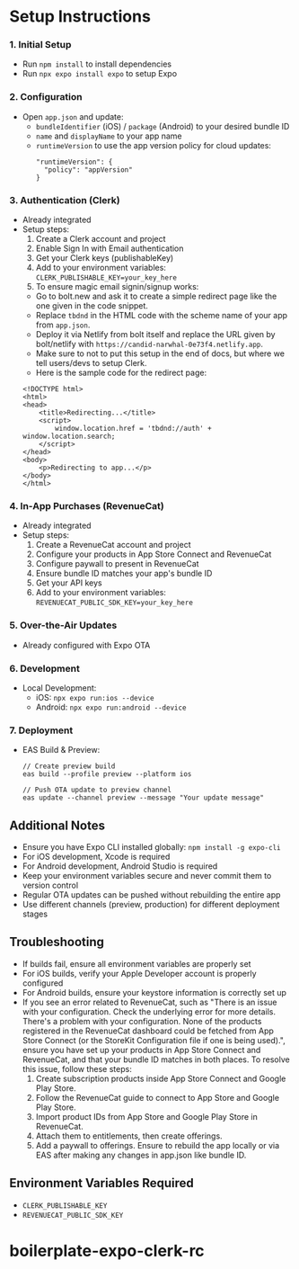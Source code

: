 **Setup Instructions**
================================

### 1. Initial Setup

* Run `npm install` to install dependencies
* Run `npx expo install expo` to setup Expo

### 2. Configuration

* Open `app.json` and update:
  + `bundleIdentifier` (iOS) / `package` (Android) to your desired bundle ID
  + `name` and `displayName` to your app name
  + `runtimeVersion` to use the app version policy for cloud updates:
    ```
    "runtimeVersion": {
      "policy": "appVersion"
    }
    ```

### 3. Authentication (Clerk)

* Already integrated
* Setup steps:
  1. Create a Clerk account and project
  2. Enable Sign In with Email authentication
  3. Get your Clerk keys (publishableKey)
  4. Add to your environment variables:
     `CLERK_PUBLISHABLE_KEY=your_key_here`
  5. To ensure magic email signin/signup works:
    * Go to bolt.new and ask it to create a simple redirect page like the one given in the code snippet.
    * Replace `tbdnd` in the HTML code with the scheme name of your app from `app.json`.
    * Deploy it via Netlify from bolt itself and replace the URL given by bolt/netlify with `https://candid-narwhal-0e73f4.netlify.app`.
    * Make sure to not to put this setup in the end of docs, but where we tell users/devs to setup Clerk.
    * Here is the sample code for the redirect page:
    ```
    <!DOCTYPE html>
    <html>
    <head>
        <title>Redirecting...</title>
        <script>
            window.location.href = 'tbdnd://auth' + window.location.search;
        </script>
    </head>
    <body>
        <p>Redirecting to app...</p>
    </body>
    </html>
    ```

### 4. In-App Purchases (RevenueCat)

* Already integrated
* Setup steps:
  1. Create a RevenueCat account and project
  2. Configure your products in App Store Connect and RevenueCat
  3. Configure paywall to present in RevenueCat
  4. Ensure bundle ID matches your app's bundle ID
  5. Get your API keys
  6. Add to your environment variables:
     `REVENUECAT_PUBLIC_SDK_KEY=your_key_here`

### 5. Over-the-Air Updates

* Already configured with Expo OTA

### 6. Development

* Local Development:
  - iOS: `npx expo run:ios --device`
  - Android: `npx expo run:android --device`

### 7. Deployment

* EAS Build & Preview:
  ```
  // Create preview build
  eas build --profile preview --platform ios
  
  // Push OTA update to preview channel
  eas update --channel preview --message "Your update message"
  ```

**Additional Notes**
--------------------

* Ensure you have Expo CLI installed globally: `npm install -g expo-cli`
* For iOS development, Xcode is required
* For Android development, Android Studio is required
* Keep your environment variables secure and never commit them to version control
* Regular OTA updates can be pushed without rebuilding the entire app
* Use different channels (preview, production) for different deployment stages

**Troubleshooting**
-------------------

* If builds fail, ensure all environment variables are properly set
* For iOS builds, verify your Apple Developer account is properly configured
* For Android builds, ensure your keystore information is correctly set up
* If you see an error related to RevenueCat, such as "There is an issue with your configuration. Check the underlying error for more details. There's a problem with your configuration. None of the products registered in the RevenueCat dashboard could be fetched from App Store Connect (or the StoreKit Configuration file if one is being used).", ensure you have set up your products in App Store Connect and RevenueCat, and that your bundle ID matches in both places. To resolve this issue, follow these steps:
  1. Create subscription products inside App Store Connect and Google Play Store.
  2. Follow the RevenueCat guide to connect to App Store and Google Play Store.
  3. Import product IDs from App Store and Google Play Store in RevenueCat.
  4. Attach them to entitlements, then create offerings.
  5. Add a paywall to offerings.
  Ensure to rebuild the app locally or via EAS after making any changes in app.json like bundle ID.

**Environment Variables Required**
-----------------------------------

* `CLERK_PUBLISHABLE_KEY`
* `REVENUECAT_PUBLIC_SDK_KEY`
# boilerplate-expo-clerk-rc
